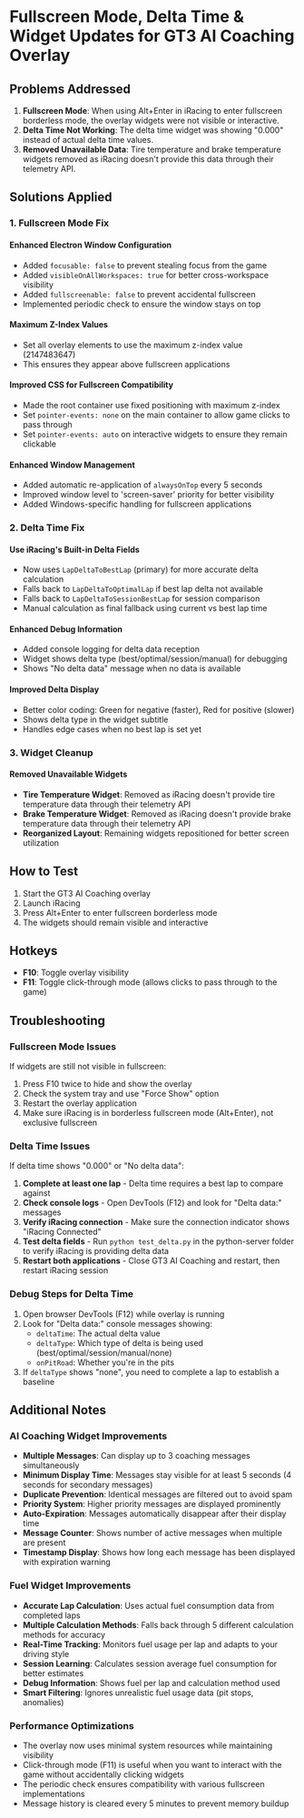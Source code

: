 # Fullscreen Mode, Delta Time & Widget Updates for GT3 AI Coaching Overlay

## Problems Addressed

1. **Fullscreen Mode**: When using Alt+Enter in iRacing to enter fullscreen borderless mode, the overlay widgets were not visible or interactive.
2. **Delta Time Not Working**: The delta time widget was showing "0.000" instead of actual delta time values.
3. **Removed Unavailable Data**: Tire temperature and brake temperature widgets removed as iRacing doesn't provide this data through their telemetry API.

## Solutions Applied

### 1. Fullscreen Mode Fix

#### Enhanced Electron Window Configuration

- Added `focusable: false` to prevent stealing focus from the game
- Added `visibleOnAllWorkspaces: true` for better cross-workspace visibility
- Added `fullscreenable: false` to prevent accidental fullscreen
- Implemented periodic check to ensure the window stays on top

#### Maximum Z-Index Values

- Set all overlay elements to use the maximum z-index value (2147483647)
- This ensures they appear above fullscreen applications

#### Improved CSS for Fullscreen Compatibility

- Made the root container use fixed positioning with maximum z-index
- Set `pointer-events: none` on the main container to allow game clicks to pass through
- Set `pointer-events: auto` on interactive widgets to ensure they remain clickable

#### Enhanced Window Management

- Added automatic re-application of `alwaysOnTop` every 5 seconds
- Improved window level to 'screen-saver' priority for better visibility
- Added Windows-specific handling for fullscreen applications

### 2. Delta Time Fix

#### Use iRacing's Built-in Delta Fields

- Now uses `LapDeltaToBestLap` (primary) for more accurate delta calculation
- Falls back to `LapDeltaToOptimalLap` if best lap delta not available
- Falls back to `LapDeltaToSessionBestLap` for session comparison
- Manual calculation as final fallback using current vs best lap time

#### Enhanced Debug Information

- Added console logging for delta data reception
- Widget shows delta type (best/optimal/session/manual) for debugging
- Shows "No delta data" message when no data is available

#### Improved Delta Display

- Better color coding: Green for negative (faster), Red for positive (slower)
- Shows delta type in the widget subtitle
- Handles edge cases when no best lap is set yet

### 3. Widget Cleanup

#### Removed Unavailable Widgets

- **Tire Temperature Widget**: Removed as iRacing doesn't provide tire temperature data through their telemetry API
- **Brake Temperature Widget**: Removed as iRacing doesn't provide brake temperature data through their telemetry API
- **Reorganized Layout**: Remaining widgets repositioned for better screen utilization

## How to Test

1. Start the GT3 AI Coaching overlay
2. Launch iRacing
3. Press Alt+Enter to enter fullscreen borderless mode
4. The widgets should remain visible and interactive

## Hotkeys

- **F10**: Toggle overlay visibility
- **F11**: Toggle click-through mode (allows clicks to pass through to the game)

## Troubleshooting

### Fullscreen Mode Issues

If widgets are still not visible in fullscreen:

1. Press F10 twice to hide and show the overlay
2. Check the system tray and use "Force Show" option
3. Restart the overlay application
4. Make sure iRacing is in borderless fullscreen mode (Alt+Enter), not exclusive fullscreen

### Delta Time Issues

If delta time shows "0.000" or "No delta data":

1. **Complete at least one lap** - Delta time requires a best lap to compare against
2. **Check console logs** - Open DevTools (F12) and look for "Delta data:" messages
3. **Verify iRacing connection** - Make sure the connection indicator shows "iRacing Connected"
4. **Test delta fields** - Run `python test_delta.py` in the python-server folder to verify iRacing is providing delta data
5. **Restart both applications** - Close GT3 AI Coaching and restart, then restart iRacing session

### Debug Steps for Delta Time

1. Open browser DevTools (F12) while overlay is running
2. Look for "Delta data:" console messages showing:
   - `deltaTime`: The actual delta value
   - `deltaType`: Which type of delta is being used (best/optimal/session/manual/none)
   - `onPitRoad`: Whether you're in the pits
3. If `deltaType` shows "none", you need to complete a lap to establish a baseline

## Additional Notes

### AI Coaching Widget Improvements

- **Multiple Messages**: Can display up to 3 coaching messages simultaneously
- **Minimum Display Time**: Messages stay visible for at least 5 seconds (4 seconds for secondary messages)
- **Duplicate Prevention**: Identical messages are filtered out to avoid spam
- **Priority System**: Higher priority messages are displayed prominently
- **Auto-Expiration**: Messages automatically disappear after their display time
- **Message Counter**: Shows number of active messages when multiple are present
- **Timestamp Display**: Shows how long each message has been displayed with expiration warning

### Fuel Widget Improvements

- **Accurate Lap Calculation**: Uses actual fuel consumption data from completed laps
- **Multiple Calculation Methods**: Falls back through 5 different calculation methods for accuracy
- **Real-Time Tracking**: Monitors fuel usage per lap and adapts to your driving style
- **Session Learning**: Calculates session average fuel consumption for better estimates
- **Debug Information**: Shows fuel per lap and calculation method used
- **Smart Filtering**: Ignores unrealistic fuel usage data (pit stops, anomalies)

### Performance Optimizations

- The overlay now uses minimal system resources while maintaining visibility
- Click-through mode (F11) is useful when you want to interact with the game without accidentally clicking widgets
- The periodic check ensures compatibility with various fullscreen implementations
- Message history is cleared every 5 minutes to prevent memory buildup
